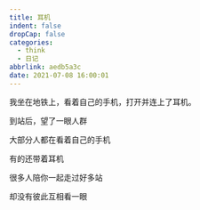 ```yaml
---
title: 耳机
indent: false
dropCap: false
categories:
  - think
  - 日记
abbrlink: aedb5a3c
date: 2021-07-08 16:00:01
---
```


我坐在地铁上，看着自己的手机，打开并连上了耳机。

到站后，望了一眼人群

大部分人都在看着自己的手机

有的还带着耳机

很多人陪你一起走过好多站

却没有彼此互相看一眼
